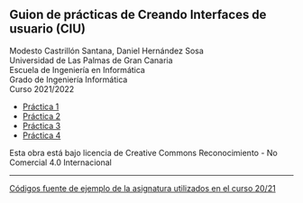 ## Guion de prácticas de Creando Interfaces de usuario (CIU)

Modesto Castrillón Santana, Daniel Hernández Sosa  
Universidad de Las Palmas de Gran Canaria  
Escuela de Ingeniería en Informática  
Grado de Ingeniería Informática  
Curso 2021/2022


- [Práctica 1](P1/README.md)
- [Práctica 2](P2/README.md)
- [Práctica 3](P3/README.md)
- [Práctica 4](P4/README.md)
<!--- - ...  --->

Esta obra está bajo licencia de Creative Commons Reconocimiento - No Comercial 4.0 Internacional

***
[Códigos fuente de ejemplo de la asignatura utilizados en el curso 20/21](https://github.com/otsedom/CIU)
